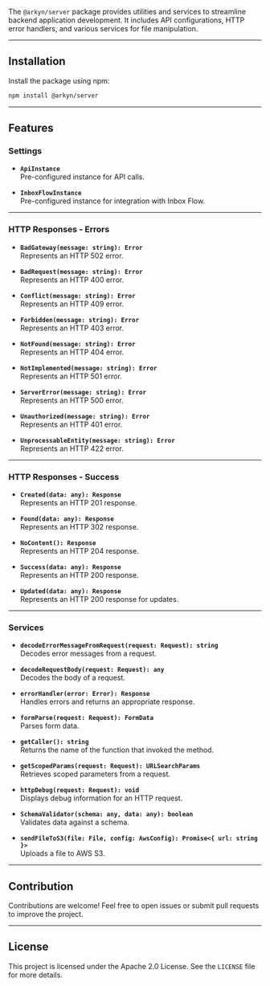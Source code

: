 The `@arkyn/server` package provides utilities and services to streamline backend application development. It includes API configurations, HTTP error handlers, and various services for file manipulation.

---

## Installation

Install the package using npm:

```bash
npm install @arkyn/server
```

---

## Features

### Settings

- **`ApiInstance`**  
  Pre-configured instance for API calls.

- **`InboxFlowInstance`**  
  Pre-configured instance for integration with Inbox Flow.

---

### HTTP Responses - Errors

- **`BadGateway(message: string): Error`**  
  Represents an HTTP 502 error.

- **`BadRequest(message: string): Error`**  
  Represents an HTTP 400 error.

- **`Conflict(message: string): Error`**  
  Represents an HTTP 409 error.

- **`Forbidden(message: string): Error`**  
  Represents an HTTP 403 error.

- **`NotFound(message: string): Error`**  
  Represents an HTTP 404 error.

- **`NotImplemented(message: string): Error`**  
  Represents an HTTP 501 error.

- **`ServerError(message: string): Error`**  
  Represents an HTTP 500 error.

- **`Unauthorized(message: string): Error`**  
  Represents an HTTP 401 error.

- **`UnprocessableEntity(message: string): Error`**  
  Represents an HTTP 422 error.

---

### HTTP Responses - Success

- **`Created(data: any): Response`**  
  Represents an HTTP 201 response.

- **`Found(data: any): Response`**  
  Represents an HTTP 302 response.

- **`NoContent(): Response`**  
  Represents an HTTP 204 response.

- **`Success(data: any): Response`**  
  Represents an HTTP 200 response.

- **`Updated(data: any): Response`**  
  Represents an HTTP 200 response for updates.

---

### Services

- **`decodeErrorMessageFromRequest(request: Request): string`**  
  Decodes error messages from a request.

- **`decodeRequestBody(request: Request): any`**  
  Decodes the body of a request.

- **`errorHandler(error: Error): Response`**  
  Handles errors and returns an appropriate response.

- **`formParse(request: Request): FormData`**  
  Parses form data.

- **`getCaller(): string`**  
  Returns the name of the function that invoked the method.

- **`getScopedParams(request: Request): URLSearchParams`**  
  Retrieves scoped parameters from a request.

- **`httpDebug(request: Request): void`**  
  Displays debug information for an HTTP request.

- **`SchemaValidator(schema: any, data: any): boolean`**  
  Validates data against a schema.

- **`sendFileToS3(file: File, config: AwsConfig): Promise<{ url: string }>`**  
  Uploads a file to AWS S3.

---

## Contribution

Contributions are welcome! Feel free to open issues or submit pull requests to improve the project.

---

## License

This project is licensed under the Apache 2.0 License. See the `LICENSE` file for more details.
